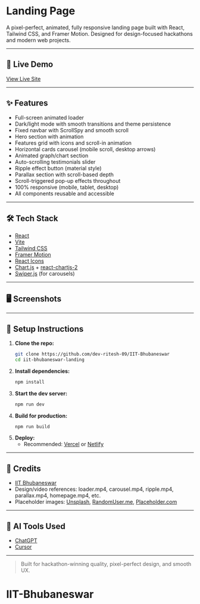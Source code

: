 # Landing Page

A pixel-perfect, animated, fully responsive landing page built with React, Tailwind CSS, and Framer Motion. Designed for design-focused hackathons and modern web projects.

---

## 🚀 Live Demo
[View Live Site](https://iit-bhubaneswar.vercel.app)

---

## ✨ Features
- Full-screen animated loader
- Dark/light mode with smooth transitions and theme persistence
- Fixed navbar with ScrollSpy and smooth scroll
- Hero section with animation
- Features grid with icons and scroll-in animation
- Horizontal cards carousel (mobile scroll, desktop arrows)
- Animated graph/chart section
- Auto-scrolling testimonials slider
- Ripple effect button (material style)
- Parallax section with scroll-based depth
- Scroll-triggered pop-up effects throughout
- 100% responsive (mobile, tablet, desktop)
- All components reusable and accessible

---

## 🛠️ Tech Stack
- [React](https://react.dev/)
- [Vite](https://vitejs.dev/)
- [Tailwind CSS](https://tailwindcss.com/)
- [Framer Motion](https://www.framer.com/motion/)
- [React Icons](https://react-icons.github.io/react-icons/)
- [Chart.js](https://www.chartjs.org/) + [react-chartjs-2](https://react-chartjs-2.js.org/)
- [Swiper.js](https://swiperjs.com/) (for carousels)

---

## 🖥️ Screenshots
<!-- Add screenshots here -->

---

## 📝 Setup Instructions
1. **Clone the repo:**
   ```bash
   git clone https://github.com/dev-ritesh-09/IIT-Bhubaneswar
   cd iit-bhubaneswar-landing
   ```
2. **Install dependencies:**
   ```bash
   npm install
   ```
3. **Start the dev server:**
   ```bash
   npm run dev
   ```
4. **Build for production:**
   ```bash
   npm run build
   ```
5. **Deploy:**
   - Recommended: [Vercel](https://vercel.com/) or [Netlify](https://netlify.com/)

---

## 🙏 Credits
- [IIT Bhubaneswar](https://www.iitbbs.ac.in/)
- Design/video references: loader.mp4, carousel.mp4, ripple.mp4, parallax.mp4, homepage.mp4, etc.
- Placeholder images: [Unsplash](https://unsplash.com/), [RandomUser.me](https://randomuser.me/), [Placeholder.com](https://placeholder.com/)

---

## 🤖 AI Tools Used
- [ChatGPT](https://chat.openai.com/)
- [Cursor](https://cursor.so/)

---

> Built for hackathon-winning quality, pixel-perfect design, and smooth UX.
# IIT-Bhubaneswar
